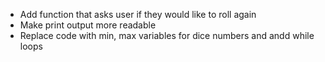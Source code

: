 * Add function that asks user if they would like to roll again
* Make print output more readable
* Replace code with min, max variables for dice numbers and andd while loops
